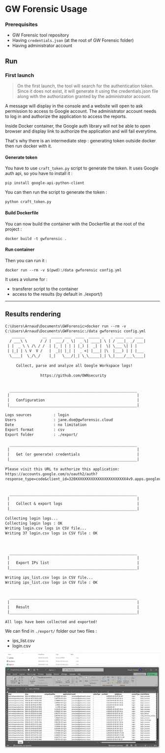 # GW Forensic Usage

### Prerequisites

- GW Forensic tool repository
- Having `credentials.json` (at the root of GW Forensic folder)
- Having administrator account

## Run

### First launch

> On the first launch, the tool will search for the authentication token. Since it does not exist, it will generate it using the credentials.json file along with the authorization granted by the administrator account.

A message will display in the console and a website will open to ask permission to access to Google account. The administrator account needs to log in and authorize the application to access the reports.

Inside Docker container, the Google auth library will not be able to open browser and display link to authorize the application and will fail everytime.

That's why there is an intermediate step : generating token outside docker then run docker with it.

#### Generate token

You have to use `craft_token.py` script to generate the token. 
It uses Google auth api, so you have to install it :
```
pip install google-api-python-client
```

You can then run the script to generate the token :
```
python craft_token.py
```

#### Build Dockerfile

You can now build the container with the Dockerfile at the root of the project :
```
docker build -t gwforensic .
```

#### Run container
Then you can run it :
```
docker run --rm -v $(pwd):/data gwforensic config.yml
```

It uses a volume for :
- transferer script to the container
- access to the results (by default in ./export/)
 

---

## Results rendering

```
C:\Users\Arnaud\Documents\GWForensic>docker run --rm -v C:\Users\Arnaud\Documents\GWForensic:/data gwforensic config.yml
   ______        __  _____ ___  ____  _____ _   _ ____ ___ ____
  / ___\ \      / / |  ___/ _ \|  _ \| ____| \ | / ___|_ _/ ___|
 | |  _ \ \ /\ / /  | |_ | | | | |_) |  _| |  \| \___ \| | |
 | |_| | \ V  V /   |  _|| |_| |  _ <| |___| |\  |___) | | |___
  \____|  \_/\_/    |_|   \___/|_| \_\_____|_| \_|____/___\____|

     Collect, parse and analyze all Google Workspace logs!

                https://github.com/OWNsecurity


  __________________________________________________________
 |                                                          |
 |   Configuration                                          |
 |__________________________________________________________|

Logs sources          : login
Users                 : jane.doe@gwforensic.cloud
Date                  : no limitation
Export format         : csv
Export folder         : ./export/

  __________________________________________________________
 |                                                          |
 |   Get (or generate) credentials                          |
 |__________________________________________________________|

Please visit this URL to authorize this application: https://accounts.google.com/o/oauth2/auth?response_type=code&client_id=320XXXXXXXXXXXXXXXXXXXXXXX4v9.apps.googleusercontent.com&redirect_uri=http%3A%2F%2Flocalhost%3A9090%2F&scope=https%3A%2F%2Fwww.googleapis.com%2Fauth%2Fadmin.reports.audit.readonly&state=TKqNSqXXXXXXXXXXXXXXsO5n&access_type=offline


  __________________________________________________________
 |                                                          |
 |   Collect & export logs                                  |
 |__________________________________________________________|

Collecting login logs...
Collecting login logs : OK
Writing login.csv logs in CSV file...
Writing 37 login.csv logs in CSV file : OK



  __________________________________________________________
 |                                                          |
 |   Export IPs list                                        |
 |__________________________________________________________|

Writing ips_list.csv logs in CSV file...
Writing ips_list.csv logs in CSV file : OK


  __________________________________________________________
 |                                                          |
 |   Result                                                 |
 |__________________________________________________________|

All logs have been collected and exported!
```

We can find in `./export/` folder our two files :
- ips_list.csv
- login.csv

![CSV result](resources/result_csv.png)
